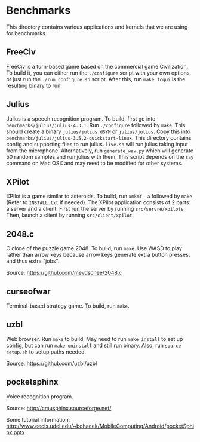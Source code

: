 # Benchmarks

This directory contains various applications and kernels that we are using for benchmarks.

## FreeCiv

FreeCiv is a turn-based game based on the commercial game Civilization. To build it, you can either run the `./configure` script with your own options, or just run the `./run_configure.sh` script. After this, run `make`. `fcgui` is the resulting binary to run.

## Julius
Julius is a speech recognition program. To build, first go into `benchmarks/julius/julius-4.3.1`. Run `./configure` followed by `make`. This should create a binary `julius/julius.dSYM` or `julius/julius`. Copy this into `benchmarks/julius/julius-3.5.2-quickstart-linux`. This directory contains config and supporting files to run julius. `live.sh` will run julius taking input from the microphone. Alternatively, run `generate_wav.py` which will generate 50 random samples and run julius with them. This script depends on the `say` command on Mac OSX and may need to be modified for other systems.

## XPilot

XPilot is a game similar to asteroids. To build, run `xmkmf -a` followed by `make` (Refer to `INSTALL.txt` if needed). The XPilot application consists of 2 parts: a server and a client. First run the server by running `src/servre/xpilots`. Then, launch a client by running `src/client/xpilot`.

## 2048.c

C clone of the puzzle game 2048. To build, run `make`. Use WASD to play rather than arrow keys because arrow keys generate extra button presses, and thus extra "jobs".

Source: https://github.com/mevdschee/2048.c

## curseofwar

Terminal-based strategy game. To build, run `make`.

## uzbl

Web browser. Run `make` to build. May need to run `make install` to set up config, but can run `make uninstall` and still run binary. Also, run `source setup.sh` to setup paths needed.

Source: https://github.com/uzbl/uzbl

## pocketsphinx

Voice recognition program.

Source: http://cmusphinx.sourceforge.net/

Some tutorial information: http://www.eecis.udel.edu/~bohacek/MobileComputing/Android/pocketSphinx.pptx
